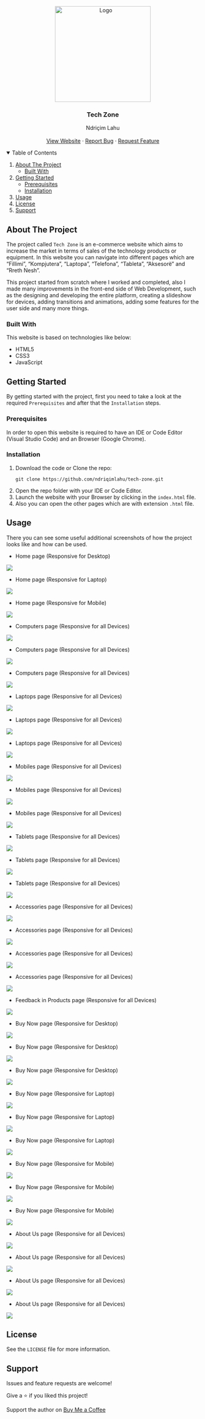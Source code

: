 <!-- PROJECT LOGO -->
<p align="center">
  <img src="https://github.com/ndriqimlahu/ndriqim-lahu-portfolio/blob/main/assets/portfolio/TechZone.png" alt="Logo" width="250" height="250">
  <h3 align="center">Tech Zone</h3>
  <p align="center">
    Ndriçim Lahu
    <br>
    <br>
    <a href="https://ndriqimlahu.github.io/tech-zone">View Website</a>
    ·
    <a href="https://github.com/ndriqimlahu/tech-zone/issues">Report Bug</a>
    ·
    <a href="https://github.com/ndriqimlahu/tech-zone/issues">Request Feature</a>
  </p>
</p>


<!-- TABLE OF CONTENTS -->
<details open="open">
  <summary>Table of Contents</summary>
  <ol>
    <li>
      <a href="#about-the-project">About The Project</a>
      <ul>
        <li><a href="#built-with">Built With</a></li>
      </ul>
    </li>
    <li>
      <a href="#getting-started">Getting Started</a>
      <ul>
        <li><a href="#prerequisites">Prerequisites</a></li>
        <li><a href="#installation">Installation</a></li>
      </ul>
    </li>
    <li><a href="#usage">Usage</a></li>
    <li><a href="#license">License</a></li>
    <li><a href="#support">Support</a></li>
  </ol>
</details>


<!-- ABOUT THE PROJECT -->
## About The Project

The project called `Tech Zone` is an e-commerce website which aims to increase the market in terms of sales of the technology products or equipment. In this website you can navigate into different pages which are “Fillimi”, “Kompjutera”, “Laptopa”, “Telefona”, “Tableta”, “Aksesorë” and “Rreth Nesh”.

This project started from scratch where I worked and completed, also I made many improvements in the front-end side of Web Development, such as the designing and developing the entire platform, creating a slideshow for devices, adding transitions and animations, adding some features for the user side and many more things.


### Built With

This website is based on technologies like below:

* HTML5
* CSS3
* JavaScript


<!-- GETTING STARTED -->
## Getting Started

By getting started with the project, first you need to take a look at the required `Prerequisites` and after that the `Installation` steps.


### Prerequisites

In order to open this website is required to have an IDE or Code Editor (Visual Studio Code) and an Browser (Google Chrome).


### Installation

1. Download the code or Clone the repo:
   ```terminal
   git clone https://github.com/ndriqimlahu/tech-zone.git
   ```
2. Open the repo folder with your IDE or Code Editor.
3. Launch the website with your Browser by clicking in the `index.html` file.
4. Also you can open the other pages which are with extension `.html` file.


<!-- USAGE -->
## Usage

There you can see some useful additional screenshots of how the project looks like and how can be used.

* Home page (Responsive for Desktop)
<img src="https://raw.githubusercontent.com/ndriqimlahu/tech-zone/main/preview/01.1-Home%20page%20(Responsive%20for%20Desktop).png">

* Home page (Responsive for Laptop)
<img src="https://raw.githubusercontent.com/ndriqimlahu/tech-zone/main/preview/01.2-Home%20page%20(Responsive%20for%20Laptop).png">

* Home page (Responsive for Mobile)
<img src="https://raw.githubusercontent.com/ndriqimlahu/tech-zone/main/preview/01.3-Home%20page%20(Responsive%20for%20Mobile).png">

* Computers page (Responsive for all Devices)
<img src="https://raw.githubusercontent.com/ndriqimlahu/tech-zone/main/preview/02.1-Computers%20page%20(Responsive%20for%20all%20Devices).png">

* Computers page (Responsive for all Devices)
<img src="https://raw.githubusercontent.com/ndriqimlahu/tech-zone/main/preview/02.2-Computers%20page%20(Responsive%20for%20all%20Devices).png">

* Computers page (Responsive for all Devices)
<img src="https://raw.githubusercontent.com/ndriqimlahu/tech-zone/main/preview/02.3-Computers%20page%20(Responsive%20for%20all%20Devices).png">

* Laptops page (Responsive for all Devices)
<img src="https://raw.githubusercontent.com/ndriqimlahu/tech-zone/main/preview/03.1-Laptops%20page%20(Responsive%20for%20all%20Devices).png">

* Laptops page (Responsive for all Devices)
<img src="https://raw.githubusercontent.com/ndriqimlahu/tech-zone/main/preview/03.2-Laptops%20page%20(Responsive%20for%20all%20Devices).png">

* Laptops page (Responsive for all Devices)
<img src="https://raw.githubusercontent.com/ndriqimlahu/tech-zone/main/preview/03.3-Laptops%20page%20(Responsive%20for%20all%20Devices).png">

* Mobiles page (Responsive for all Devices)
<img src="https://raw.githubusercontent.com/ndriqimlahu/tech-zone/main/preview/04.1-Mobiles%20page%20(Responsive%20for%20all%20Devices).png">

* Mobiles page (Responsive for all Devices)
<img src="https://raw.githubusercontent.com/ndriqimlahu/tech-zone/main/preview/04.2-Mobiles%20page%20(Responsive%20for%20all%20Devices).png">

* Mobiles page (Responsive for all Devices)
<img src="https://raw.githubusercontent.com/ndriqimlahu/tech-zone/main/preview/04.3-Mobiles%20page%20(Responsive%20for%20all%20Devices).png">

* Tablets page (Responsive for all Devices)
<img src="https://raw.githubusercontent.com/ndriqimlahu/tech-zone/main/preview/05.1-Tablets%20page%20(Responsive%20for%20all%20Devices).png">

* Tablets page (Responsive for all Devices)
<img src="https://raw.githubusercontent.com/ndriqimlahu/tech-zone/main/preview/05.2-Tablets%20page%20(Responsive%20for%20all%20Devices).png">

* Tablets page (Responsive for all Devices)
<img src="https://raw.githubusercontent.com/ndriqimlahu/tech-zone/main/preview/05.3-Tablets%20page%20(Responsive%20for%20all%20Devices).png">

* Accessories page (Responsive for all Devices)
<img src="https://raw.githubusercontent.com/ndriqimlahu/tech-zone/main/preview/06.1-Accessories%20page%20(Responsive%20for%20all%20Devices).png">

* Accessories page (Responsive for all Devices)
<img src="https://raw.githubusercontent.com/ndriqimlahu/tech-zone/main/preview/06.2-Accessories%20page%20(Responsive%20for%20all%20Devices).png">

* Accessories page (Responsive for all Devices)
<img src="https://raw.githubusercontent.com/ndriqimlahu/tech-zone/main/preview/06.3-Accessories%20page%20(Responsive%20for%20all%20Devices).png">

* Accessories page (Responsive for all Devices)
<img src="https://raw.githubusercontent.com/ndriqimlahu/tech-zone/main/preview/06.4-Accessories%20page%20(Responsive%20for%20all%20Devices).png">

* Feedback in Products page (Responsive for all Devices)
<img src="https://raw.githubusercontent.com/ndriqimlahu/tech-zone/main/preview/06.5-Feedback%20in%20Products%20page%20(Responsive%20for%20all%20Devices).png">

* Buy Now page (Responsive for Desktop)
<img src="https://raw.githubusercontent.com/ndriqimlahu/tech-zone/main/preview/07.1-Buy%20Now%20page%20(Responsive%20for%20Desktop).png">

* Buy Now page (Responsive for Desktop)
<img src="https://raw.githubusercontent.com/ndriqimlahu/tech-zone/main/preview/07.2-Buy%20Now%20page%20(Responsive%20for%20Desktop).png">

* Buy Now page (Responsive for Desktop)
<img src="https://raw.githubusercontent.com/ndriqimlahu/tech-zone/main/preview/07.3-Buy%20Now%20page%20(Responsive%20for%20Desktop).png">

* Buy Now page (Responsive for Laptop)
<img src="https://raw.githubusercontent.com/ndriqimlahu/tech-zone/main/preview/07.4-Buy%20Now%20page%20(Responsive%20for%20Laptop).png">

* Buy Now page (Responsive for Laptop)
<img src="https://raw.githubusercontent.com/ndriqimlahu/tech-zone/main/preview/07.5-Buy%20Now%20page%20(Responsive%20for%20Laptop).png">

* Buy Now page (Responsive for Laptop)
<img src="https://raw.githubusercontent.com/ndriqimlahu/tech-zone/main/preview/07.6-Buy%20Now%20page%20(Responsive%20for%20Laptop).png">

* Buy Now page (Responsive for Mobile)
<img src="https://raw.githubusercontent.com/ndriqimlahu/tech-zone/main/preview/07.7-Buy%20Now%20page%20(Responsive%20for%20Mobile).png">

* Buy Now page (Responsive for Mobile)
<img src="https://raw.githubusercontent.com/ndriqimlahu/tech-zone/main/preview/07.8-Buy%20Now%20page%20(Responsive%20for%20Mobile).png">

* Buy Now page (Responsive for Mobile)
<img src="https://raw.githubusercontent.com/ndriqimlahu/tech-zone/main/preview/07.9-Buy%20Now%20page%20(Responsive%20for%20Mobile).png">

* About Us page (Responsive for all Devices)
<img src="https://raw.githubusercontent.com/ndriqimlahu/tech-zone/main/preview/08.1-About%20Us%20page%20(Responsive%20for%20all%20Devices).png">

* About Us page (Responsive for all Devices)
<img src="https://raw.githubusercontent.com/ndriqimlahu/tech-zone/main/preview/08.2-About%20Us%20page%20(Responsive%20for%20all%20Devices).png">

* About Us page (Responsive for all Devices)
<img src="https://raw.githubusercontent.com/ndriqimlahu/tech-zone/main/preview/08.3-About%20Us%20page%20(Responsive%20for%20all%20Devices).png">

* About Us page (Responsive for all Devices)
<img src="https://raw.githubusercontent.com/ndriqimlahu/tech-zone/main/preview/08.4-About%20Us%20page%20(Responsive%20for%20all%20Devices).png">


<!-- LICENSE -->
## License

See the `LICENSE` file for more information.


<!-- SUPPORT -->
## Support

Issues and feature requests are welcome!

Give a ⭐️ if you liked this project!

Support the author on <a href="https://www.buymeacoffee.com/ndriqimlahu">Buy Me a Coffee</a>
